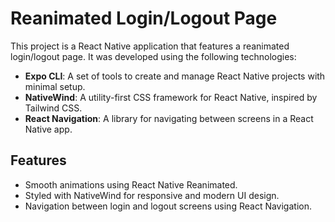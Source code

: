  # Reanimated Login/Logout Page

This project is a React Native application that features a reanimated login/logout page. It was developed using the following technologies:

- **Expo CLI**: A set of tools to create and manage React Native projects with minimal setup.
- **NativeWind**: A utility-first CSS framework for React Native, inspired by Tailwind CSS.
- **React Navigation**: A library for navigating between screens in a React Native app.

## Features

- Smooth animations using React Native Reanimated.
- Styled with NativeWind for responsive and modern UI design.
- Navigation between login and logout screens using React Navigation.


 